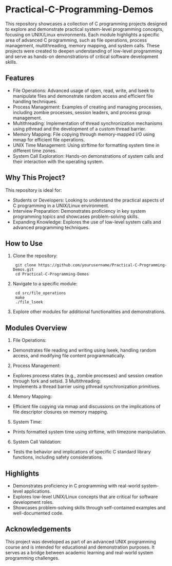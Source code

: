 # Practical-C-Programming-Demos

This repository showcases a collection of C programming projects designed to explore and demonstrate practical system-level programming concepts, focusing on UNIX/Linux environments. Each module highlights a specific area of advanced C programming, such as file operations, process management, multithreading, memory mapping, and system calls. These projects were created to deepen understanding of low-level programming and serve as hands-on demonstrations of critical software development skills.

## Features

- File Operations: Advanced usage of open, read, write, and lseek to manipulate files and demonstrate random access and efficient file handling techniques.
- Process Management: Examples of creating and managing processes, including zombie processes, session leaders, and process group management.
- Multithreading: Implementation of thread synchronization mechanisms using pthread and the development of a custom thread barrier.
- Memory Mapping: File copying through memory-mapped I/O using mmap for efficient file operations.
- UNIX Time Management: Using strftime for formatting system time in different time zones.
- System Call Exploration: Hands-on demonstrations of system calls and their interaction with the operating system.

## Why This Project?

This repository is ideal for:
- Students or Developers: Looking to understand the practical aspects of C programming in a UNIX/Linux environment.
- Interview Preparation: Demonstrates proficiency in key system programming topics and showcases problem-solving skills.
- Expanding Knowledge: Explores the use of low-level system calls and advanced programming techniques.

## How to Use

1. Clone the repository:

		git clone https://github.com/yourusername/Practical-C-Programming-Demos.git
		cd Practical-C-Programming-Demos


2. Navigate to a specific module:

		cd src/file_operations
		make
		./file_lseek


3. Explore other modules for additional functionalities and demonstrations.

## Modules Overview

1. File Operations:
- Demonstrates file reading and writing using lseek, handling random access, and modifying file content programmatically.
2. Process Management:
- Explores process states (e.g., zombie processes) and session creation through fork and setsid.
3 Multithreading:
- Implements a thread barrier using pthread synchronization primitives.
4. Memory Mapping:
- Efficient file copying via mmap and discussions on the implications of file descriptor closures on memory mapping.
5. System Time:
- Prints formatted system time using strftime, with timezone manipulation.
6. System Call Validation:
- Tests the behavior and implications of specific C standard library functions, including safety considerations.

## Highlights

- Demonstrates proficiency in C programming with real-world system-level applications.
- Explores low-level UNIX/Linux concepts that are critical for software development roles.
- Showcases problem-solving skills through self-contained examples and well-documented code.

## Acknowledgements

This project was developed as part of an advanced UNIX programming course and is intended for educational and demonstration purposes. It serves as a bridge between academic learning and real-world system programming challenges.
